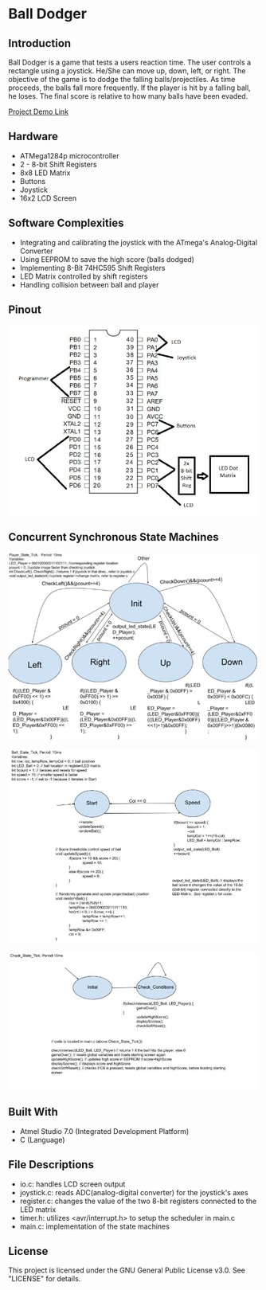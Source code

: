 # Ball Dodger


## Introduction

Ball Dodger is a game that tests a users reaction time.  The user controls a rectangle using a joystick.  He/She can move up, down, left, or right.  The objective of the game is to dodge the falling balls/projectiles.  As time proceeds, the balls fall more frequently.  If the player is hit by a falling ball, he loses.  The final score is relative to how many balls have been evaded.

[Project Demo Link](https://www.youtube.com/watch?v=HbFBdjbKJ-g)


## Hardware

* ATMega1284p microcontroller
* 2 - 8-bit Shift Registers
* 8x8 LED Matrix
* Buttons
* Joystick
* 16x2 LCD Screen


## Software Complexities

* Integrating and calibrating the joystick with the ATmega's Analog-Digital Converter
* Using EEPROM to save the high score (balls dodged)
* Implementing 8-Bit 74HC595 Shift Registers 
* LED Matrix controlled by shift registers
* Handling collision between ball and player


## Pinout
![alt text](photos/pinout.png)


## Concurrent Synchronous State Machines
![alt text](photos/Player_SM.png)

![alt text](photos/Ball_SM.png)

![alt text](photos/Helper_SM.png)


## Built With

* Atmel Studio 7.0 (Integrated Development Platform)
* C (Language)


## File Descriptions

* io.c: handles LCD screen output
* joystick.c: reads ADC(analog-digital converter) for the joystick's axes
* register.c: changes the value of the two 8-bit registers connected to the LED matrix
* timer.h: utilizes <avr/interrupt.h> to setup the scheduler in main.c
* main.c: implementation of the state machines


## License

This project is licensed under the GNU General Public License v3.0.  See "LICENSE" for details.

